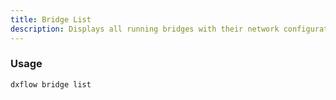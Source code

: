 ```yaml
---
title: Bridge List 
description: Displays all running bridges with their network configuration and connection status
---
```


### Usage

```bash [Terminal]
dxflow bridge list
```

